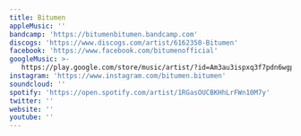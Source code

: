 ```yaml
---
title: Bitumen
appleMusic: ''
bandcamp: 'https://bitumenbitumen.bandcamp.com'
discogs: 'https://www.discogs.com/artist/6162350-Bitumen'
facebook: 'https://www.facebook.com/bitumenofficial'
googleMusic: >-
   https://play.google.com/store/music/artist/?id=Am3au3ispxq3f7pdn6wgph4pdym
instagram: 'https://www.instagram.com/bitumen.bitumen'
soundcloud: ''
spotify: 'https://open.spotify.com/artist/1RGasOUCBKHhLrFWn10M7y'
twitter: ''
website: ''
youtube: ''
---
```

